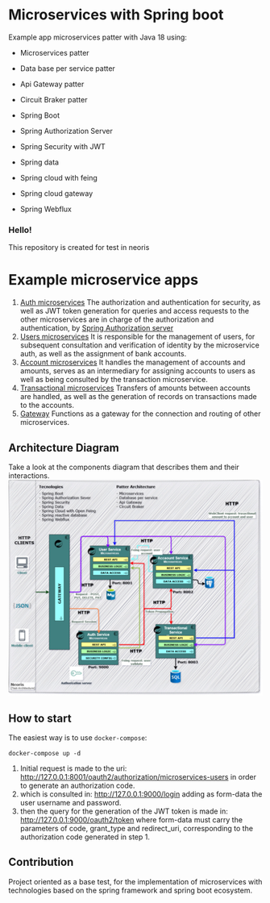 # Microservices with Spring boot
Example app microservices patter with Java 18 using:

- Microservices patter
- Data base per service patter
- Api Gateway patter
- Circuit Braker patter

- Spring Boot
- Spring Authorization Server
- Spring Security with JWT
- Spring data
- Spring cloud with feing
- Spring cloud gateway
- Spring Webflux

### Hello!

This repository is created for test in neoris



# Example microservice apps

1. [Auth microservices](/microservices-auth) The authorization and authentication for security, as well as JWT token generation for queries and access requests to the other microservices are in charge of the authorization and authentication, by [Spring Authorization server](https://spring.io/projects/spring-authorization-server)
2. [Users microservices](/microservices-users) It is responsible for the management of users, for subsequent consultation and verification of identity by the microservice auth, as well as the assignment of bank accounts.
3. [Account microservices](/microservices-accounts) It handles the management of accounts and amounts, serves as an intermediary for assigning accounts to users as well as being consulted by the transaction microservice.
4. [Transactional microservices](/microservices-transactional) Transfers of amounts between accounts are handled, as well as the generation of records on transactions made to the accounts.
5. [Gateway](/microservices-gateway) Functions as a gateway for the connection and routing of other microservices.

## Architecture Diagram

Take a look at the components diagram that describes them and their interactions.
![microservices-test-example](/test-neoris-diagram.jpg)

## How to start

The easiest way is to use `docker-compose`:

```
docker-compose up -d
```

1. Initial request is made to the uri: http://127.0.0.1:8001/oauth2/authorization/microservices-users in order to generate an authorization code.
2. which is consulted in: http://127.0.0.1:9000/login adding as form-data the user username and password.
3. then the query for the generation of the JWT token is made in: http://127.0.0.1:9000/oauth2/token where form-data must carry the parameters of code, grant_type and redirect_uri, corresponding to the authorization code generated in step 1.



## Contribution

Project oriented as a base test, for the implementation of microservices with technologies based on the spring framework and spring boot ecosystem.
